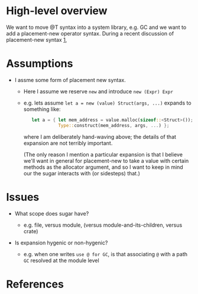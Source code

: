 # High-level overview

We want to move @T syntax into a system library, e.g. GC<T> and we
want to add a placement-new operator syntax.  During a recent
discussion of placement-new syntax [1], 


# Assumptions

* I assme some form of placement new syntax.
  * Here I assume we reserve `new` and introduce `new (Expr) Expr`
  * e.g. lets assume `let a = new (value) Struct(args, ...)` expands
    to something like:
    ```rust
       let a = { let mem_address = value.malloc(sizeof::<Struct>());
                 Type::construct(mem_address, args, ...) };
    ```
    where I am deliberately hand-waving above; the details of that
    expansion are not terribly important.

    (The only reason I mention a particular expansion is that I
     believe we'll want in general for placement-new to take a value
     with certain methods as the allocator argument, and so I want to
     keep in mind our the sugar interacts with (or sidesteps) that.)
    

# Issues

* What scope does sugar have?
  * e.g. file, versus module, (versus module-and-its-children, versus crate)
  
* Is expansion hygenic or non-hygenic?
  * e.g. when one writes `use @ for GC`, is that associating
    `@` with a path `GC` resolved at the module level

# References

[1]: https://github.com/mozilla/rust/wiki/Meeting-weekly-2013-10-29

